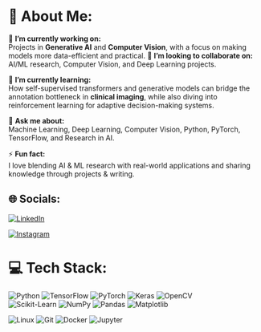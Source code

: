 # 💫 About Me:
🔭 **I’m currently working on:**  
Projects in **Generative AI** and **Computer Vision**, with a focus on making models more data-efficient and practical.
👯 **I’m looking to collaborate on:**  
AI/ML research, Computer Vision, and Deep Learning projects.  

🌱 **I’m currently learning:**  
How self-supervised transformers and generative models can bridge the annotation bottleneck in **clinical imaging**, while also diving into reinforcement learning for adaptive decision-making systems.  

💬 **Ask me about:**  
Machine Learning, Deep Learning, Computer Vision, Python, PyTorch, TensorFlow, and Research in AI.  

⚡ **Fun fact:**  
I love blending AI & ML research with real-world applications and sharing knowledge through projects & writing.  


## 🌐 Socials:
[![LinkedIn](https://img.shields.io/badge/LinkedIn-%230077B5.svg?logo=linkedin&logoColor=white)](https://linkedin.com/in/manthansharma1626) 
<!-- [![Twitter](https://img.shields.io/badge/Twitter-%231DA1F2.svg?logo=Twitter&logoColor=white)](https://twitter.com/) -->
[![Instagram](https://img.shields.io/badge/Instagram-%23E4405F.svg?logo=Instagram&logoColor=white)](https://instagram.com/) 
<!-- [![Google Scholar](https://img.shields.io/badge/Google%20Scholar-4285F4?logo=google-scholar&logoColor=white)](https://scholar.google.com/)  -->
<!-- [![Kaggle](https://img.shields.io/badge/Kaggle-20BEFF?logo=kaggle&logoColor=white)](https://kaggle.com/) -->


# 💻 Tech Stack:
![Python](https://img.shields.io/badge/Python-3670A0?style=for-the-badge&logo=python&logoColor=ffdd54) 
![TensorFlow](https://img.shields.io/badge/TensorFlow-%23FF6F00.svg?style=for-the-badge&logo=TensorFlow&logoColor=white) 
![PyTorch](https://img.shields.io/badge/PyTorch-%23EE4C2C.svg?style=for-the-badge&logo=PyTorch&logoColor=white) 
![Keras](https://img.shields.io/badge/Keras-%23D00000.svg?style=for-the-badge&logo=Keras&logoColor=white) 
![OpenCV](https://img.shields.io/badge/OpenCV-%23white.svg?style=for-the-badge&logo=opencv&logoColor=white)  
![Scikit-Learn](https://img.shields.io/badge/Scikit--Learn-F7931E?style=for-the-badge&logo=scikit-learn&logoColor=white) 
![NumPy](https://img.shields.io/badge/numpy-%23013243.svg?style=for-the-badge&logo=numpy&logoColor=white) 
![Pandas](https://img.shields.io/badge/pandas-%23150458.svg?style=for-the-badge&logo=pandas&logoColor=white) 
![Matplotlib](https://img.shields.io/badge/Matplotlib-%23ffffff.svg?style=for-the-badge&logo=Matplotlib&logoColor=black)  

![Linux](https://img.shields.io/badge/Linux-FCC624?style=for-the-badge&logo=linux&logoColor=black) 
![Git](https://img.shields.io/badge/git-%23F05033.svg?style=for-the-badge&logo=git&logoColor=white) 
![Docker](https://img.shields.io/badge/docker-%230db7ed.svg?style=for-the-badge&logo=docker&logoColor=white) 
![Jupyter](https://img.shields.io/badge/Jupyter-%23F37626.svg?style=for-the-badge&logo=Jupyter&logoColor=white)  

<!-- # 📊 GitHub Stats:
![](https://github-readme-stats.vercel.app/api?username=manthansharma1626&theme=dark&hide_border=false&include_all_commits=true&count_private=true)<br/>
![](https://github-readme-streak-stats.herokuapp.com/?user=manthansharma1626&theme=dark&hide_border=false)<br/>
![](https://github-readme-stats.vercel.app/api/top-langs/?username=manthansharma1626&theme=dark&hide_border=false&include_all_commits=true&count_private=true&layout=compact)

### 🔝 Top Contributed Repo
![](https://github-contributor-stats.vercel.app/api?username=manthansharma1626&limit=5&theme=tokyonight&combine_all_yearly_contributions=true)

---
[![](https://visitcount.itsvg.in/api?id=manthansharma1626&icon=0&color=0)](https://visitcount.itsvg.in)

 Profile README built with ❤️ -->
